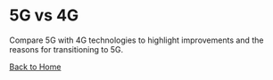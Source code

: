 # 5G vs 4G

Compare 5G with 4G technologies to highlight improvements and the reasons for transitioning to 5G.

[Back to Home](README.md)
